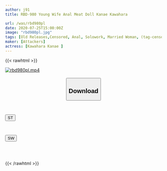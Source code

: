 ```yaml
---
author: j91
title: RBD-980 Young Wife Anal Meat Doll Kanae Kawahara

url: /was/rbd980pl
date: 2020-07-25T15:00:00Z
image: "rbd980pl.jpg"
tags: [Old Releases,Censored, Anal, Solowork, Married Woman, (tag-censored)	]
maker: [Attackers]
actress: [Kawahara Kanae ]
---
```



{{< rawhtml >}}

<div class="video" data-videoid="DoMeOzPVadsk1ya">
    <a href="javascript:;">
        <img src="/was/rbd980pl/rbd980pl.jpg" width="WIDTH" height="HEIGHT" alt="rbd980pl.mp4" loading="lazy">
    </a>
</div>

<script type="text/javascript" src="https://j91.asia/asset/on-demand-st.js"></script>

<br>
  <link rel="stylesheet" href="https://j91.asia/asset/bs5.css">
  
  <center>
  <button class="btn btn-primary" type="button" data-bs-toggle="collapse" data-bs-target=".multi-collapse" aria-expanded="false" aria-controls="multiCollapseExample1 multiCollapseExample2"><h2>Download</h2></button></center>
</p>
<div class="row">
  <div class="col">
    <div class="collapse multi-collapse" id="multiCollapseExample1">
      <div class="card card-body">
	      	      <br>
<div class="buttons">  
<p><a href="https://streamtape.to/v/DoMeOzPVadsk1ya" target="_blank"><button class="btn-hover color-3"><i class="fa fa-download"></i> ST</button></a></p></div>
    </div>
  </div>
</div>
  <div class="col">
    <div class="collapse multi-collapse" id="multiCollapseExample2">
      <div class="card card-body">
	      <br>
<div class="buttons">
<p><a href="https://cdnwish.com/xczgx4pl0n6s" target="_blank"><button class="btn-hover color-2"><i class="fa fa-download"></i> SW</button></a></p></div>
<br><br>
      </div>
    </div>
  </div>
</div>

{{< /rawhtml >}}